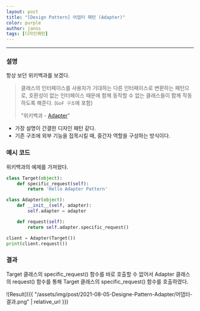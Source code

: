 ```yaml
---
layout: post
title: "[Design Pattern] 어댑터 패턴 (Adapter)"
color: purple
author: janos
tags: [디자인패턴]
---
```


---

### 설명

항상 보던 위키백과를 보겠다.

> 클래스의 인터페이스를 사용자가 기대하는 다른 인터페이스로 변환하는 패턴으로, 호환성이 없는 인터페이스 때문에 함께 동작할 수 없는 클래스들이 함께 작동하도록 해준다. (`GoF 구조`에 포함)
> 
> "위키백과 - [Adapter](https://ko.wikipedia.org/wiki/%EC%96%B4%EB%8C%91%ED%84%B0_%ED%8C%A8%ED%84%B4)"

- 가장 설명이 간결한 디자인 패턴 같다.
- 기존 구조에 외부 기능을 접목시킬 때, 중간자 역할을 구성하는 방식이다.

### 예시 코드

위키백과의 예제를 가져왔다.

```python
class Target(object):
    def specific_request(self):
        return 'Hello Adapter Pattern'

class Adapter(object):
    def __init__(self, adapter):
        self.adapter = adapter

    def request(self):
        return self.adapter.specific_request()

client = Adapter(Target())
print(client.request())
```

### 결과

Target 클래스의 specific_request() 함수를 바로 호출할 수 없어서 Adapter 클래스의 request() 함수를 통해 Target 클래스의 specific_request() 함수를 호출하였다.

![Result]({{ "/assets/img/post/2021-08-05-Designe-Pattern-Adapter/어댑터-결과.png" | relative_url }})